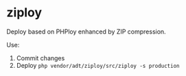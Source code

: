 ziploy
======
Deploy based on PHPloy enhanced by ZIP compression.

Use:
1. Commit changes
2. Deploy `php vendor/adt/ziploy/src/ziploy -s production`
